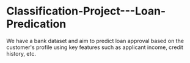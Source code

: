 # Classification-Project---Loan-Predication
We have a bank dataset and aim to predict loan approval based on the customer's profile using key features such as applicant income, credit history, etc.
